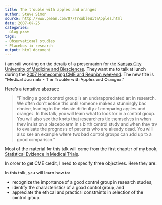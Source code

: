 ```yaml
---
title: The trouble with apples and oranges
author: Steve Simon
source: http://www.pmean.com/07/TroubleWithApples.html
date: 2007-06-25
categories:
- Blog post
tags:
- Observational studies
- Placebos in research
output: html_document
---
```

I am still working on the details of a presentation for the [Kansas
City University of Medicine and Biosciences](http://www.kcumb.edu/).
They want me to talk at lunch during the [2007 Homecoming CME and
Reunion
weekend](http://alumni.kcumb.edu/s/68/index.aspx?sid=68&pgid=13&cid=97&gid=1&event_id=105350).
The new title is \"Medical Journals - The Trouble with Apples and
Oranges.\"

Here\'s a tentative abstract:

> \"Finding a good control group is an underappreciated art in research.
> We often don\'t notice this until someone makes a stunningly bad
> choice, leading to the classic difficulty of comparing apples and
> oranges. In this talk, you will learn what to look for in a control
> group. You will also see the knots that researchers tie themselves in
> when they insist on a placebo arm in a birth control study and when
> they try to evaluate the prognosis of patients who are already dead.
> You will also see an example where two bad control groups can add up
> to a good comparison.\"

Most of the material for this talk will come from the first chapter of
my book, [Statistical Evidence in Medical Trials](../evidence.asp).

In order to get CME credit, I need to specify three objectives. Here
they are:

In this talk, you will learn how to:

-   recognize the importance of a good control group in research
    studies,
-   identify the characteristics of a good control group, and
-   appreciate the ethical and practical constraints in selection of the
    control group.
